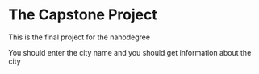 # The Capstone Project

This is the final project for the nanodegree

You should enter the city name and you should get information about the city
